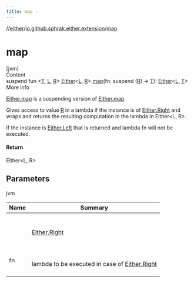 ```yaml
---
title: map -
---
```

//[either](../index.md)/[io.github.sphrak.either.extension](index.md)/[map](map.md)



# map  
[jvm]  
Content  
suspend fun <[T](map.md), [L](map.md), [R](map.md)> [Either](../io.github.sphrak.either/-either/index.md)<[L](map.md), [R](map.md)>.[map](map.md)(fn: suspend ([R](map.md)) -> [T](map.md)): [Either](../io.github.sphrak.either/-either/index.md)<[L](map.md), [T](map.md)>  
More info  


[Either.map](map.md) is a suspending version of [Either.map](map.md)



Gives access to value [R](map.md) in a lambda if the instance is of [Either.Right](../io.github.sphrak.either/-either/-right/index.md) and wraps and returns the resulting computation in the lambda in Either<L, R>.



If the instance is [Either.Left](../io.github.sphrak.either/-either/-left/index.md) that is returned and lambda fn will not be executed.



#### Return  


Either<L, R>



## Parameters  
  
jvm  
  
|  Name|  Summary| 
|---|---|
| <a name="io.github.sphrak.either.extension//map/io.github.sphrak.either.Either[TypeParam(bounds=[kotlin.Any?]),TypeParam(bounds=[kotlin.Any?])]#kotlin.coroutines.SuspendFunction1[TypeParam(bounds=[kotlin.Any?]),TypeParam(bounds=[kotlin.Any?])]/PointingToDeclaration/"></a><receiver>| <a name="io.github.sphrak.either.extension//map/io.github.sphrak.either.Either[TypeParam(bounds=[kotlin.Any?]),TypeParam(bounds=[kotlin.Any?])]#kotlin.coroutines.SuspendFunction1[TypeParam(bounds=[kotlin.Any?]),TypeParam(bounds=[kotlin.Any?])]/PointingToDeclaration/"></a><br><br>[Either.Right](../io.github.sphrak.either/-either/-right/index.md)<br><br>
| <a name="io.github.sphrak.either.extension//map/io.github.sphrak.either.Either[TypeParam(bounds=[kotlin.Any?]),TypeParam(bounds=[kotlin.Any?])]#kotlin.coroutines.SuspendFunction1[TypeParam(bounds=[kotlin.Any?]),TypeParam(bounds=[kotlin.Any?])]/PointingToDeclaration/"></a>fn| <a name="io.github.sphrak.either.extension//map/io.github.sphrak.either.Either[TypeParam(bounds=[kotlin.Any?]),TypeParam(bounds=[kotlin.Any?])]#kotlin.coroutines.SuspendFunction1[TypeParam(bounds=[kotlin.Any?]),TypeParam(bounds=[kotlin.Any?])]/PointingToDeclaration/"></a><br><br>lambda to be executed in case of [Either.Right<R>](../io.github.sphrak.either/-either/index.md)<br><br>
  
  




